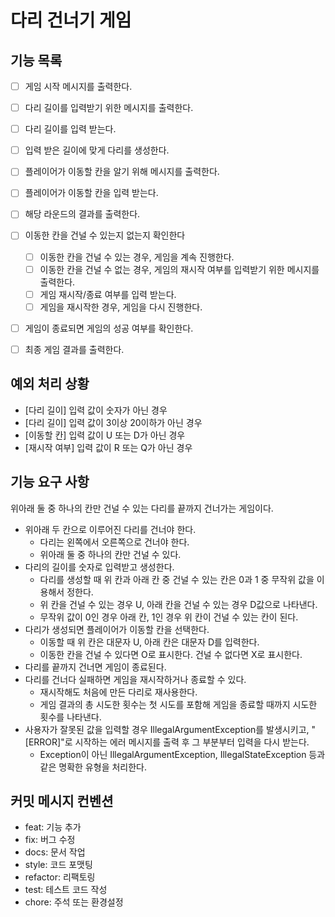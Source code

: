 # 다리 건너기 게임

## 기능 목록

- [ ] 게임 시작 메시지를 출력한다.
- [ ] 다리 길이를 입력받기 위한 메시지를 출력한다.
- [ ] 다리 길이를 입력 받는다.
- [ ] 입력 받은 길이에 맞게 다리를 생성한다.
- [ ] 플레이어가 이동할 칸을 알기 위해 메시지를 출력한다.
- [ ] 플레이어가 이동할 칸을 입력 받는다. 
- [ ] 해당 라운드의 결과를 출력한다.
- [ ] 이동한 칸을 건널 수 있는지 없는지 확인한다
  - [ ] 이동한 칸을 건널 수 있는 경우, 게임을 계속 진행한다.
  - [ ] 이동한 칸을 건널 수 없는 경우, 게임의 재시작 여부를 입력받기 위한 메시지를 출력한다.
  - [ ] 게임 재시작/종료 여부를 입력 받는다.
  - [ ] 게임을 재시작한 경우, 게임을 다시 진행한다. 
- [ ] 게임이 종료되면 게임의 성공 여부를 확인한다.
- [ ] 최종 게임 결과를 출력한다.



## 예외 처리 상황

- [다리 길이] 입력 값이 숫자가 아닌 경우
- [다리 길이] 입력 값이 3이상 20이하가 아닌 경우
- [이동할 칸] 입력 값이 U 또는 D가 아닌 경우
- [재시작 여부] 입력 값이 R 또는 Q가 아닌 경우



## 기능 요구 사항

위아래 둘 중 하나의 칸만 건널 수 있는 다리를 끝까지 건너가는 게임이다.

- 위아래 두 칸으로 이루어진 다리를 건너야 한다.
  - 다리는 왼쪽에서 오른쪽으로 건너야 한다.
  - 위아래 둘 중 하나의 칸만 건널 수 있다.
- 다리의 길이를 숫자로 입력받고 생성한다.
  - 다리를 생성할 때 위 칸과 아래 칸 중 건널 수 있는 칸은 0과 1 중 무작위 값을 이용해서 정한다.
  - 위 칸을 건널 수 있는 경우 U, 아래 칸을 건널 수 있는 경우 D값으로 나타낸다.
  - 무작위 값이 0인 경우 아래 칸, 1인 경우 위 칸이 건널 수 있는 칸이 된다.
- 다리가 생성되면 플레이어가 이동할 칸을 선택한다.
  - 이동할 때 위 칸은 대문자 U, 아래 칸은 대문자 D를 입력한다.
  - 이동한 칸을 건널 수 있다면 O로 표시한다. 건널 수 없다면 X로 표시한다.
- 다리를 끝까지 건너면 게임이 종료된다.
- 다리를 건너다 실패하면 게임을 재시작하거나 종료할 수 있다.
  - 재시작해도 처음에 만든 다리로 재사용한다.
  - 게임 결과의 총 시도한 횟수는 첫 시도를 포함해 게임을 종료할 때까지 시도한 횟수를 나타낸다.
- 사용자가 잘못된 값을 입력할 경우 IllegalArgumentException를 발생시키고, "[ERROR]"로 시작하는 에러 메시지를 출력 후 그 부분부터 입력을 다시 받는다.
  - Exception이 아닌 IllegalArgumentException, IllegalStateException 등과 같은 명확한 유형을 처리한다.



## 커밋 메시지 컨벤션

- feat: 기능 추가
- fix: 버그 수정
- docs: 문서 작업
- style: 코드 포맷팅
- refactor: 리팩토링
- test: 테스트 코드 작성
- chore: 주석 또는 환경설정